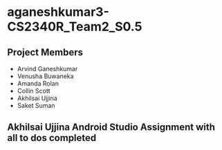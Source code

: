# aganeshkumar3-CS2340R_Team2_S0.5

## Project Members
- Arvind Ganeshkumar
- Venusha Buwaneka
- Amanda Rolan
- Collin Scott
- Akhilsai Ujjina
- Saket Suman

## Akhilsai Ujjina Android Studio Assignment with all to dos completed
